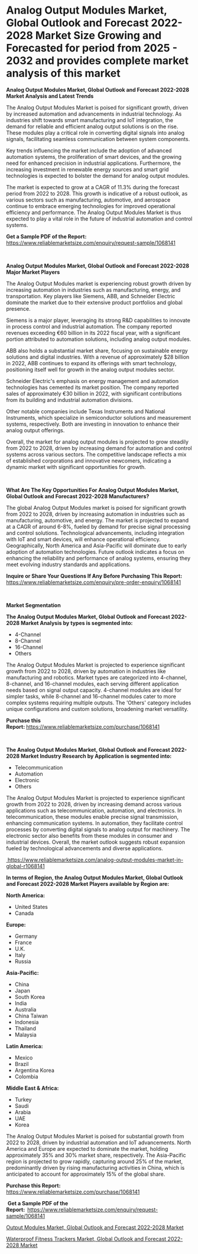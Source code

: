 <p><h1>Analog Output Modules Market, Global Outlook and Forecast 2022-2028 Market Size Growing and Forecasted for period from 2025 - 2032 and provides complete market analysis of this market</h1></p><p><strong>Analog Output Modules Market, Global Outlook and Forecast 2022-2028 Market Analysis and Latest Trends</strong></p>
<p><p>The Analog Output Modules Market is poised for significant growth, driven by increased automation and advancements in industrial technology. As industries shift towards smart manufacturing and IoT integration, the demand for reliable and efficient analog output solutions is on the rise. These modules play a critical role in converting digital signals into analog signals, facilitating seamless communication between system components.</p><p>Key trends influencing the market include the adoption of advanced automation systems, the proliferation of smart devices, and the growing need for enhanced precision in industrial applications. Furthermore, the increasing investment in renewable energy sources and smart grid technologies is expected to bolster the demand for analog output modules.</p><p>The market is expected to grow at a CAGR of 11.3% during the forecast period from 2022 to 2028. This growth is indicative of a robust outlook, as various sectors such as manufacturing, automotive, and aerospace continue to embrace emerging technologies for improved operational efficiency and performance. The Analog Output Modules Market is thus expected to play a vital role in the future of industrial automation and control systems.</p></p>
<p><strong>Get a Sample PDF of the Report:&nbsp;</strong> <a href="https://www.reliablemarketsize.com/enquiry/request-sample/1068141?utm_campaign=2041&utm_medium=2&utm_source=Github&utm_content=ia&utm_term=21032025&utm_id=analog-output-modules-market-global-outlook-and-forecast-2022-2028">https://www.reliablemarketsize.com/enquiry/request-sample/1068141</a></p>
<p>&nbsp;</p>
<p><strong>Analog Output Modules Market, Global Outlook and Forecast 2022-2028 Major Market Players</strong></p>
<p><p>The Analog Output Modules market is experiencing robust growth driven by increasing automation in industries such as manufacturing, energy, and transportation. Key players like Siemens, ABB, and Schneider Electric dominate the market due to their extensive product portfolios and global presence. </p><p>Siemens is a major player, leveraging its strong R&D capabilities to innovate in process control and industrial automation. The company reported revenues exceeding €60 billion in its 2022 fiscal year, with a significant portion attributed to automation solutions, including analog output modules. </p><p>ABB also holds a substantial market share, focusing on sustainable energy solutions and digital industries. With a revenue of approximately $28 billion in 2022, ABB continues to expand its offerings with smart technology, positioning itself well for growth in the analog output modules sector. </p><p>Schneider Electric's emphasis on energy management and automation technologies has cemented its market position. The company reported sales of approximately €30 billion in 2022, with significant contributions from its building and industrial automation divisions. </p><p>Other notable companies include Texas Instruments and National Instruments, which specialize in semiconductor solutions and measurement systems, respectively. Both are investing in innovation to enhance their analog output offerings. </p><p>Overall, the market for analog output modules is projected to grow steadily from 2022 to 2028, driven by increasing demand for automation and control systems across various sectors. The competitive landscape reflects a mix of established corporations and innovative newcomers, indicating a dynamic market with significant opportunities for growth.</p></p>
<p>&nbsp;</p>
<p><strong>What Are The Key Opportunities For Analog Output Modules Market, Global Outlook and Forecast 2022-2028 Manufacturers?</strong></p>
<p><p>The global Analog Output Modules market is poised for significant growth from 2022 to 2028, driven by increasing automation in industries such as manufacturing, automotive, and energy. The market is projected to expand at a CAGR of around 6-8%, fueled by demand for precise signal processing and control solutions. Technological advancements, including integration with IoT and smart devices, will enhance operational efficiency. Geographically, North America and Asia-Pacific will dominate due to early adoption of automation technologies. Future outlook indicates a focus on enhancing the reliability and performance of analog systems, ensuring they meet evolving industry standards and applications.</p></p>
<p><strong>Inquire or Share Your Questions If Any Before Purchasing This Report:</strong> <a href="https://www.reliablemarketsize.com/enquiry/pre-order-enquiry/1068141?utm_campaign=2041&utm_medium=2&utm_source=Github&utm_content=ia&utm_term=21032025&utm_id=analog-output-modules-market-global-outlook-and-forecast-2022-2028">https://www.reliablemarketsize.com/enquiry/pre-order-enquiry/1068141</a></p>
<p>&nbsp;</p>
<p><strong>Market Segmentation</strong></p>
<p><strong>The Analog Output Modules Market, Global Outlook and Forecast 2022-2028 Market Analysis by types is segmented into:</strong></p>
<p><ul><li>4-Channel</li><li>8-Channel</li><li>16-Channel</li><li>Others</li></ul></p>
<p><p>The Analog Output Modules Market is projected to experience significant growth from 2022 to 2028, driven by automation in industries like manufacturing and robotics. Market types are categorized into 4-channel, 8-channel, and 16-channel modules, each serving different application needs based on signal output capacity. 4-channel modules are ideal for simpler tasks, while 8-channel and 16-channel modules cater to more complex systems requiring multiple outputs. The 'Others' category includes unique configurations and custom solutions, broadening market versatility.</p></p>
<p><strong>Purchase this Report:&nbsp;</strong><a href="https://www.reliablemarketsize.com/purchase/1068141?utm_campaign=2041&utm_medium=2&utm_source=Github&utm_content=ia&utm_term=21032025&utm_id=analog-output-modules-market-global-outlook-and-forecast-2022-2028">https://www.reliablemarketsize.com/purchase/1068141</a></p>
<p>&nbsp;</p>
<p><strong>The Analog Output Modules Market, Global Outlook and Forecast 2022-2028 Market Industry Research by Application is segmented into:</strong></p>
<p><ul><li>Telecommunication</li><li>Automation</li><li>Electronic</li><li>Others</li></ul></p>
<p><p>The Analog Output Modules Market is projected to experience significant growth from 2022 to 2028, driven by increasing demand across various applications such as telecommunication, automation, and electronics. In telecommunication, these modules enable precise signal transmission, enhancing communication systems. In automation, they facilitate control processes by converting digital signals to analog output for machinery. The electronic sector also benefits from these modules in consumer and industrial devices. Overall, the market outlook suggests robust expansion fueled by technological advancements and diverse applications.</p></p>
<p><a href="https://www.reliablemarketsize.com/analog-output-modules-market-in-global-r1068141?utm_campaign=2041&utm_medium=2&utm_source=Github&utm_content=ia&utm_term=21032025&utm_id=analog-output-modules-market-global-outlook-and-forecast-2022-2028">&nbsp;https://www.reliablemarketsize.com/analog-output-modules-market-in-global-r1068141</a></p>
<p><strong>In terms of Region, the Analog Output Modules Market, Global Outlook and Forecast 2022-2028 Market Players available by Region are:</strong></p>
<p>
    <p> <strong> North America: </strong>
        <ul>
            <li>United States</li>
            <li>Canada</li>
        </ul>
        </p> 
    <p> <strong> Europe: </strong>
        <ul>
            <li>Germany</li>
            <li>France</li>
            <li>U.K.</li>
            <li>Italy</li>
            <li>Russia</li>
        </ul>
        </p> 
    <p> <strong> Asia-Pacific: </strong>
        <ul>
            <li>China</li>
            <li>Japan</li>
            <li>South Korea</li>
            <li>India</li>
            <li>Australia</li>
            <li>China Taiwan</li>
            <li>Indonesia</li>
            <li>Thailand</li>
            <li>Malaysia</li>
        </ul>
        </p> 
    <p> <strong> Latin America: </strong>
        <ul>
            <li>Mexico</li>
            <li>Brazil</li>
            <li>Argentina Korea</li>
            <li>Colombia</li>
        </ul>
        </p> 
    <p> <strong> Middle East & Africa: </strong>
        <ul>
            <li>Turkey</li>
            <li>Saudi</li>
            <li>Arabia</li>
            <li>UAE</li>
            <li>Korea</li>
        </ul>
    </p>
    </p>
<p><p>The Analog Output Modules Market is poised for substantial growth from 2022 to 2028, driven by industrial automation and IoT advancements. North America and Europe are expected to dominate the market, holding approximately 35% and 30% market share, respectively. The Asia-Pacific region is projected to grow rapidly, capturing around 25% of the market, predominantly driven by rising manufacturing activities in China, which is anticipated to account for approximately 15% of the global share.</p></p>
<p><strong>Purchase this Report: </strong><a href="https://www.reliablemarketsize.com/purchase/1068141?utm_campaign=2041&utm_medium=2&utm_source=Github&utm_content=ia&utm_term=21032025&utm_id=analog-output-modules-market-global-outlook-and-forecast-2022-2028">https://www.reliablemarketsize.com/purchase/1068141</a></p>
<p>&nbsp;<strong>Get a Sample PDF of the Report:&nbsp;&nbsp;</strong><a href="https://www.reliablemarketsize.com/enquiry/request-sample/1068141?utm_campaign=2041&utm_medium=2&utm_source=Github&utm_content=ia&utm_term=21032025&utm_id=analog-output-modules-market-global-outlook-and-forecast-2022-2028">https://www.reliablemarketsize.com/enquiry/request-sample/1068141</a></p>
<p><strong></strong></p>
<p><p><a href="https://github.com/irfadac/Market-Research-Report-List-5/blob/main/output-modules-market-global-outlook-and-forecast-2022-2028-market.md?utm_campaign=2041&utm_medium=2&utm_source=Github&utm_content=ia&utm_term=21032025&utm_id=analog-output-modules-market-global-outlook-and-forecast-2022-2028">Output Modules Market, Global Outlook and Forecast 2022-2028 Market</a></p><p><a href="https://github.com/ashepherd82/Market-Research-Report-List-7/blob/main/waterproof-fitness-trackers-market-global-outlook-and-forecast-2022-2028-market.md?utm_campaign=2041&utm_medium=2&utm_source=Github&utm_content=ia&utm_term=21032025&utm_id=analog-output-modules-market-global-outlook-and-forecast-2022-2028">Waterproof Fitness Trackers Market, Global Outlook and Forecast 2022-2028 Market</a></p></p>